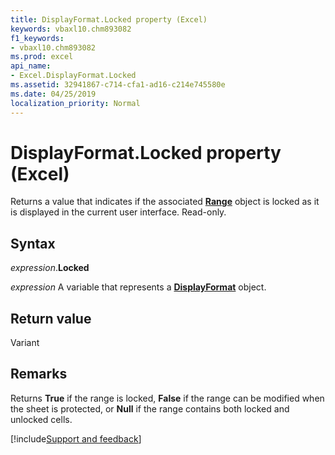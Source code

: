 ```yaml
---
title: DisplayFormat.Locked property (Excel)
keywords: vbaxl10.chm893082
f1_keywords:
- vbaxl10.chm893082
ms.prod: excel
api_name:
- Excel.DisplayFormat.Locked
ms.assetid: 32941867-c714-cfa1-ad16-c214e745580e
ms.date: 04/25/2019
localization_priority: Normal
---
```



# DisplayFormat.Locked property (Excel)

Returns a value that indicates if the associated **[Range](Excel.Range(object).md)** object is locked as it is displayed in the current user interface. Read-only.


## Syntax

_expression_.**Locked**

_expression_ A variable that represents a **[DisplayFormat](Excel.DisplayFormat.md)** object.


## Return value

Variant


## Remarks

Returns **True** if the range is locked, **False** if the range can be modified when the sheet is protected, or **Null** if the range contains both locked and unlocked cells.




[!include[Support and feedback](~/includes/feedback-boilerplate.md)]